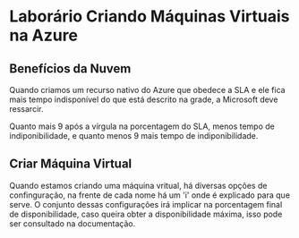 # Laborário Criando Máquinas Virtuais na Azure

## Benefícios da Nuvem
Quando criamos um recurso nativo do Azure que obedece a SLA e ele fica mais tempo indisponível do que está descrito na grade, a Microsoft deve ressarcir. 

Quanto mais 9 após a vírgula na porcentagem do SLA, menos tempo de indiponibilidade, e quanto menos 9 mais tempo de indiponibilidade.

## Criar Máquina Virtual
Quando estamos criando uma máquina vritual, há diversas opções de confinguração, na frente de cada nome há um 'i' onde é explicado para que serve. O conjunto dessas configurações irá implicar na porcentagem final de disponibilidade, caso queira obter a disponibilidade máxima, isso pode ser consultado na documentação.

